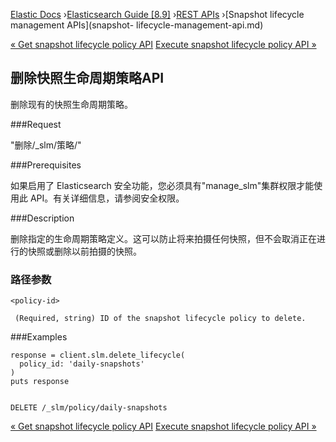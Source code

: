 

[Elastic Docs](/guide/) ›[Elasticsearch Guide [8.9]](index.md) ›[REST
APIs](rest-apis.md) ›[Snapshot lifecycle management APIs](snapshot-
lifecycle-management-api.md)

[« Get snapshot lifecycle policy API](slm-api-get-policy.md) [Execute
snapshot lifecycle policy API »](slm-api-execute-lifecycle.md)

## 删除快照生命周期策略API

删除现有的快照生命周期策略。

###Request

"删除/_slm/策略/<snapshot-lifecycle-policy-id>"

###Prerequisites

如果启用了 Elasticsearch 安全功能，您必须具有"manage_slm"集群权限才能使用此 API。有关详细信息，请参阅安全权限。

###Description

删除指定的生命周期策略定义。这可以防止将来拍摄任何快照，但不会取消正在进行的快照或删除以前拍摄的快照。

### 路径参数

`<policy-id>`

     (Required, string) ID of the snapshot lifecycle policy to delete. 

###Examples

    
    
    response = client.slm.delete_lifecycle(
      policy_id: 'daily-snapshots'
    )
    puts response
    
    
    DELETE /_slm/policy/daily-snapshots

[« Get snapshot lifecycle policy API](slm-api-get-policy.md) [Execute
snapshot lifecycle policy API »](slm-api-execute-lifecycle.md)

